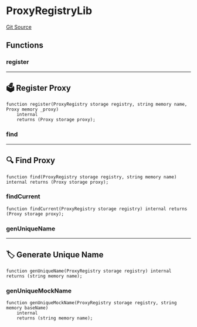 # ProxyRegistryLib
[Git Source](https://github.com/metacontract/mc/blob/df7a49283d8212c99bebd64a186325e91d34c075/resources/devkit/api-reference/registry/ProxyRegistry.sol)


## Functions
### register

-----------------------
🗳️ Register Proxy
-------------------------


```solidity
function register(ProxyRegistry storage registry, string memory name, Proxy memory _proxy)
    internal
    returns (Proxy storage proxy);
```

### find

-------------------
🔍 Find Proxy
---------------------


```solidity
function find(ProxyRegistry storage registry, string memory name) internal returns (Proxy storage proxy);
```

### findCurrent


```solidity
function findCurrent(ProxyRegistry storage registry) internal returns (Proxy storage proxy);
```

### genUniqueName

-----------------------------
🏷 Generate Unique Name
-------------------------------


```solidity
function genUniqueName(ProxyRegistry storage registry) internal returns (string memory name);
```

### genUniqueMockName


```solidity
function genUniqueMockName(ProxyRegistry storage registry, string memory baseName)
    internal
    returns (string memory name);
```

